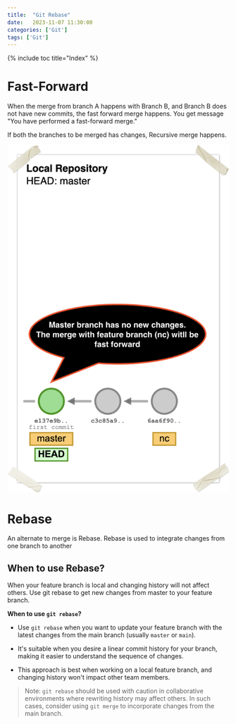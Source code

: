 ```yaml
---
title:  "Git Rebase"
date:   2023-11-07 11:30:00
categories: ['Git']
tags: ['Git']
---
```


{% include toc title="Index" %}

# Fast-Forward

When the merge from branch A happens with Branch B, and Branch B does not have new commits, the fast forward merge happens. 
You get message "You have performed a fast-forward merge."

If both the branches to be merged has changes, Recursive merge happens.

![rebase.png](..%2F..%2Fassets%2Fimages%2Fgit%2Frebase.png)

# Rebase
An alternate to merge is Rebase. Rebase is used to integrate changes from one branch to another

## When to use Rebase?
When your feature branch is local and changing history will not affect others. Use git rebase to get new changes from master to your feature branch.

**When to use `git rebase`?**

- Use `git rebase` when you want to update your feature branch with the latest changes from the main branch (usually `master` or `main`).

- It's suitable when you desire a linear commit history for your branch, making it easier to understand the sequence of changes.

- This approach is best when working on a local feature branch, and changing history won't impact other team members.

> Note: `git rebase` should be used with caution in collaborative environments where rewriting history may affect others. In such cases, consider using `git merge` to incorporate changes from the main branch.